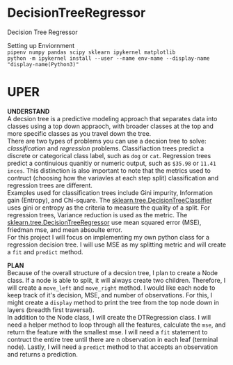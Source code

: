 # DecisionTreeRegressor
Decision Tree Regressor

Setting up Enviornment  
```pipenv numpy pandas scipy sklearn ipykernel matplotlib```  
```python -m ipykernel install --user --name env-name --display-name "display-name(Python3)"```  

# UPER  
**UNDERSTAND**  
A decsion tree is a predictive modeling approach that separates data into classes using a top down appraoch, with broader classes at the top and more specific classes as you travel down the tree.  
There are two types of problems you can use a decsion tree to solve: *classification* and *regression* problems. Classifiaction trees predict a discrete or categorical class label, such as ```dog``` or ```cat```. Regression trees predict a continuious quanitiy or numeric output, such as ```$35.98``` or ```11.41 inces```. This distinction is also important to note that the metrics used to contruct (choosing how the variavles at each step split) classification and regression trees are different.  
Examples used for classification trees include Gini impurity, Information gain (Entropy), and Chi-square. The [sklearn.tree.DecisionTreeClassifier](https://scikit-learn.org/stable/modules/generated/sklearn.tree.DecisionTreeClassifier.html) uses  gini or entropy as the criteria to measure the quality of a split. For regression trees, Variance reduction is used as the metric. The [sklearn.tree.DecisionTreeRegressor](https://scikit-learn.org/stable/modules/generated/sklearn.tree.DecisionTreeRegressor.html#sklearn.tree.DecisionTreeRegressor) use mean squared error (MSE), friedman mse, and mean absoulte error.  
For this project I will focus on implementing my own python class for a regression decision tree. I will use MSE as my splitting metric and will create a ```fit``` and ```predict``` method.

**PLAN**  
Because of the overall structure of a decsion tree, I plan to create a Node class. If a node is able to split, it will always create two children. Therefore, I will create a ```move_left``` and ```move_right``` method. I would like each node to keep track of it's decision, MSE, and number of observations. For this, I might create a ```display``` method to print the tree from the top node down in layers (breadth first traversal).  
In addition to the Node class, I will create the DTRegression class. I will need a helper method to loop through all the features, calculate the ```mse```, and return the feature with the smallest mse. I will need a ```fit``` statement to contruct the entire tree until there are n observation in each leaf (terminal node). Lastly, I will need a ```predict``` method to that accepts an observation and returns a prediction.